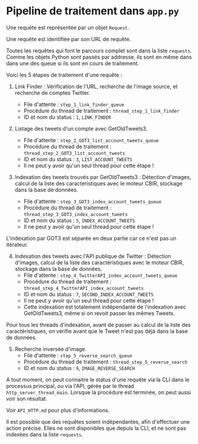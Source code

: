 # Pipeline de traitement dans `app.py`

Une requête est représentée par un objet `Request`.

Une requête est identifiée par son URL de requête.

Toutes les requêtes qui font le parcours complet sont dans la liste `requests`. Comme les objets Python sont passés par addresse, ils sont en même dans dans une des queue si ils sont en cours de traitement.

Voici les 5 étapes de traitement d'une requête :

1. Link Finder : Vérification de l'URL, recherche de l'image source, et recherche de comptes Twitter.
   * File d'attente : `step_1_link_finder_queue`
   * Procédure du thread de traitement : `thread_step_1_link_finder`
   * ID et nom du status : `1`, `LINK_FINDER`

2. Listage des tweets d'un compte avec GetOldTweets3.
   * File d'attente : `step_2_GOT3_list_account_tweets_queue`
   * Procédure du thread de traitement : `thread_step_2_GOT3_list_account_tweets`
   * ID et nom du status : `3`, `LIST_ACCOUNT_TWEETS`
   * Il ne peut y avoir qu'un seul thread pour cette étape !

3. Indexation des tweets trouvés par GetOldTweets3 : Détection d'images, calcul de la liste des caractéristiques avec le moteur CBIR, stockage dans la base de données.
   * File d'attente : `step_3_GOT3_index_account_tweets_queue`
   * Procédure du thread de traitement : `thread_step_3_GOT3_index_account_tweets`
   * ID et nom du status : `5`, `INDEX_ACCOUNT_TWEETS`
   * Il ne peut y avoir qu'un seul thread pour cette étape !

L'indexation par GOT3 est séparée en deux partie car ce n'est pas un itérateur.

4. Indexation des tweets avec l'API publique de Twitter : Détection d'images, calcul de la liste des caractéristiques avec le moteur CBIR, stockage dans la base de données.
   * File d'attente : `step_4_TwitterAPI_index_account_tweets_queue`
   * Procédure du thread de traitement : `thread_step_4_TwitterAPI_index_account_tweets`
   * ID et nom du status : `7`, `SECOND_INDEX_ACCOUNT_TWEETS`
   * Il ne peut y avoir qu'un seul thread pour cette étape !
   * Cette indexation est totalement indépendante de l'indexation avec GetOldTweets3, même si on revoit passer les mêmes Tweets.

Pour tous les threads d'indexation, avant de passer au calcul de la liste des caractéristiques, on vérifie avant que le Tweet n'est pas déjà dans la base de données.

5. Recherche inversée d'image.
   * File d'attente : `step_5_reverse_search_queue`
   * Procédure du thread de traitement : `thread_step_5_reverse_search`
   * ID et nom du status : `9`, `IMAGE_REVERSE_SEARCH`

A tout moment, on peut connaitre le status d'une requête via la CLI dans le processus principal, ou via l'API, gérée par le thread `http_server_thread_main`.
Lorsque la procédure est terminée, on peut aussi voir son résultat.

Voir `API_HTTP.md` pour plus d'informations.

Il est possible que des requêtes soient indépendantes, afin d'effectuer une action précise. Elles ne sont disponibles que depuis la CLI, et ne sont pas indexées dans la liste `requests`.
